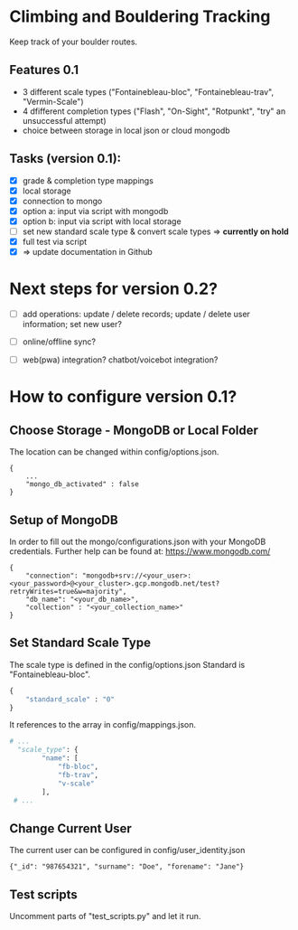 # Climbing and Bouldering Tracking
Keep track of your boulder routes.

## Features 0.1
- 3 different scale types ("Fontainebleau-bloc", "Fontainebleau-trav", "Vermin-Scale")
- 4 dfifferent completion types ("Flash", "On-Sight", "Rotpunkt", "try" an unsuccessful attempt)
- choice between storage in local json or cloud mongodb


## Tasks (version 0.1):
- [x] grade & completion type mappings
- [x] local storage
- [x] connection to mongo
- [x] option a: input via script with mongodb 
- [x] option b: input via script with local storage
- [ ] set new standard scale type & convert scale types => **currently on hold**
- [x] full test via script
- [x] => update documentation in Github

# Next steps for version 0.2?
- [ ] add operations: update / delete records; update / delete user information; set new user?
- [ ] online/offline sync?
- [ ] web(pwa) integration? chatbot/voicebot integration?


# How to configure version 0.1?


## Choose Storage - MongoDB or Local Folder
The location can be changed within config/options.json.
```
{
    ...
    "mongo_db_activated" : false
}
```

## Setup of MongoDB
In order to fill out the mongo/configurations.json with your MongoDB credentials. Further help can be found at: https://www.mongodb.com/


```
{
    "connection": "mongodb+srv://<your_user>:<your_password>@<your_cluster>.gcp.mongodb.net/test?retryWrites=true&w=majority",
    "db_name": "<your_db_name>",
    "collection" : "<your_collection_name>"
}
```

## Set Standard Scale Type
The scale type is defined in the config/options.json Standard is "Fontainebleau-bloc".
```python
{
    "standard_scale" : "0"
}
```
It references to the array in config/mappings.json.
```python
# ...
  "scale_type": {
        "name": [
            "fb-bloc",
            "fb-trav",
            "v-scale"
        ],
 # ...
```

## Change Current User
The current user can be configured in config/user_identity.json
```
{"_id": "987654321", "surname": "Doe", "forename": "Jane"}
```

## Test scripts
Uncomment parts of "test_scripts.py" and let it run. 
